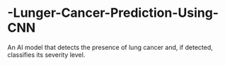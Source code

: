 # -Lunger-Cancer-Prediction-Using-CNN
An AI model that detects the presence of lung cancer and, if detected, classifies its severity level.
